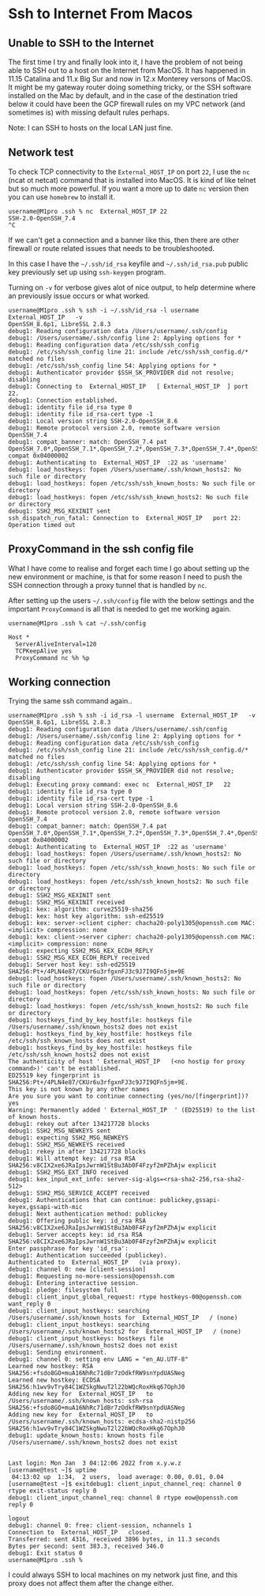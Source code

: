 # Ssh to Internet From Macos


## Unable to SSH to the Internet 

The first time I try and finally look into it, I have the problem of not being able to SSH out to a host on the Internet from MacOS.  It has happened in 11.15 Catalina and 11.x Big Sur and now in 12.x Monterey versons of MacOS.  It might be my gateway router doing something tricky, or the SSH software installed on the Mac by default, and in the case of the destination tried below it could have been the GCP firewall rules on my VPC network (and sometimes is) with missing default rules perhaps.

Note: I can SSH to hosts on the local LAN just fine.

## Network test

To check TCP connectivity to the `External_HOST_IP` on port `22`, I use the `nc` (ncat ot netcat) command that is installed into MacOS.  It is kind of like telnet but so much more powerful. If you want a more up to date `nc` version then you can use `homebrew` to install it.

```Shell
username@M1pro .ssh % nc  External_HOST_IP 22                                                                      
SSH-2.0-OpenSSH_7.4
^C
```

If we can't get a connection and a banner like this, then there are other firewall or route related issues that needs to be troubleshooted.

In this case I have the `~/.ssh/id_rsa` keyfile and `~/.ssh/id_rsa.pub` public key previously set up using `ssh-keygen` program.

Turning on `-v` for verbose gives alot of nice output, to help determine where an previously issue occurs or what worked.

```Shell
username@M1pro .ssh % ssh -i ~/.ssh/id_rsa -l username  External_HOST_IP   -v
OpenSSH_8.6p1, LibreSSL 2.8.3
debug1: Reading configuration data /Users/username/.ssh/config
debug1: /Users/username/.ssh/config line 2: Applying options for *
debug1: Reading configuration data /etc/ssh/ssh_config
debug1: /etc/ssh/ssh_config line 21: include /etc/ssh/ssh_config.d/* matched no files
debug1: /etc/ssh/ssh_config line 54: Applying options for *
debug1: Authenticator provider $SSH_SK_PROVIDER did not resolve; disabling
debug1: Connecting to  External_HOST_IP   [ External_HOST_IP  ] port 22.
debug1: Connection established.
debug1: identity file id_rsa type 0
debug1: identity file id_rsa-cert type -1
debug1: Local version string SSH-2.0-OpenSSH_8.6
debug1: Remote protocol version 2.0, remote software version OpenSSH_7.4
debug1: compat_banner: match: OpenSSH_7.4 pat OpenSSH_7.0*,OpenSSH_7.1*,OpenSSH_7.2*,OpenSSH_7.3*,OpenSSH_7.4*,OpenSSH_7.5*,OpenSSH_7.6*,OpenSSH_7.7* compat 0x04000002
debug1: Authenticating to  External_HOST_IP  :22 as 'username'
debug1: load_hostkeys: fopen /Users/username/.ssh/known_hosts2: No such file or directory
debug1: load_hostkeys: fopen /etc/ssh/ssh_known_hosts: No such file or directory
debug1: load_hostkeys: fopen /etc/ssh/ssh_known_hosts2: No such file or directory
debug1: SSH2_MSG_KEXINIT sent
ssh_dispatch_run_fatal: Connection to  External_HOST_IP   port 22: Operation timed out
```
## ProxyCommand in the ssh config file

What I have come to realise and forget each time I go about setting up the new environment or machine, is that for some reason I need to push the SSH connection through a proxy tunnel that is handled by `nc`.

After setting up the users `~/.ssh/config` file with the below settings and the important `ProxyCommand` is all that is needed to get me working again.

```Shell
username@M1pro .ssh % cat ~/.ssh/config

Host *
  ServerAliveInterval=120
  TCPKeepAlive yes
  ProxyCommand nc %h %p

```

## Working connection

Trying the same ssh command again..

```Shell
username@M1pro .ssh % ssh -i id_rsa -l username  External_HOST_IP   -v 
OpenSSH_8.6p1, LibreSSL 2.8.3
debug1: Reading configuration data /Users/username/.ssh/config
debug1: /Users/username/.ssh/config line 2: Applying options for *
debug1: Reading configuration data /etc/ssh/ssh_config
debug1: /etc/ssh/ssh_config line 21: include /etc/ssh/ssh_config.d/* matched no files
debug1: /etc/ssh/ssh_config line 54: Applying options for *
debug1: Authenticator provider $SSH_SK_PROVIDER did not resolve; disabling
debug1: Executing proxy command: exec nc  External_HOST_IP   22
debug1: identity file id_rsa type 0
debug1: identity file id_rsa-cert type -1
debug1: Local version string SSH-2.0-OpenSSH_8.6
debug1: Remote protocol version 2.0, remote software version OpenSSH_7.4
debug1: compat_banner: match: OpenSSH_7.4 pat OpenSSH_7.0*,OpenSSH_7.1*,OpenSSH_7.2*,OpenSSH_7.3*,OpenSSH_7.4*,OpenSSH_7.5*,OpenSSH_7.6*,OpenSSH_7.7* compat 0x04000002
debug1: Authenticating to  External_HOST_IP  :22 as 'username'
debug1: load_hostkeys: fopen /Users/username/.ssh/known_hosts2: No such file or directory
debug1: load_hostkeys: fopen /etc/ssh/ssh_known_hosts: No such file or directory
debug1: load_hostkeys: fopen /etc/ssh/ssh_known_hosts2: No such file or directory
debug1: SSH2_MSG_KEXINIT sent
debug1: SSH2_MSG_KEXINIT received
debug1: kex: algorithm: curve25519-sha256
debug1: kex: host key algorithm: ssh-ed25519
debug1: kex: server->client cipher: chacha20-poly1305@openssh.com MAC: <implicit> compression: none
debug1: kex: client->server cipher: chacha20-poly1305@openssh.com MAC: <implicit> compression: none
debug1: expecting SSH2_MSG_KEX_ECDH_REPLY
debug1: SSH2_MSG_KEX_ECDH_REPLY received
debug1: Server host key: ssh-ed25519 SHA256:Pt+/4PLN4e87/CKUr6u3rfgxnFJ3c9J7I9QFn5jm+9E
debug1: load_hostkeys: fopen /Users/username/.ssh/known_hosts2: No such file or directory
debug1: load_hostkeys: fopen /etc/ssh/ssh_known_hosts: No such file or directory
debug1: load_hostkeys: fopen /etc/ssh/ssh_known_hosts2: No such file or directory
debug1: hostkeys_find_by_key_hostfile: hostkeys file /Users/username/.ssh/known_hosts2 does not exist
debug1: hostkeys_find_by_key_hostfile: hostkeys file /etc/ssh/ssh_known_hosts does not exist
debug1: hostkeys_find_by_key_hostfile: hostkeys file /etc/ssh/ssh_known_hosts2 does not exist
The authenticity of host ' External_HOST_IP   (<no hostip for proxy command>)' can't be established.
ED25519 key fingerprint is SHA256:Pt+/4PLN4e87/CKUr6u3rfgxnFJ3c9J7I9QFn5jm+9E.
This key is not known by any other names
Are you sure you want to continue connecting (yes/no/[fingerprint])? yes
Warning: Permanently added ' External_HOST_IP  ' (ED25519) to the list of known hosts.
debug1: rekey out after 134217728 blocks
debug1: SSH2_MSG_NEWKEYS sent
debug1: expecting SSH2_MSG_NEWKEYS
debug1: SSH2_MSG_NEWKEYS received
debug1: rekey in after 134217728 blocks
debug1: Will attempt key: id_rsa RSA SHA256:v8CIX2xe6JRaIpsJwrnW1StBu3Ab0F4Fzyf2mPZhAjw explicit
debug1: SSH2_MSG_EXT_INFO received
debug1: kex_input_ext_info: server-sig-algs=<rsa-sha2-256,rsa-sha2-512>
debug1: SSH2_MSG_SERVICE_ACCEPT received
debug1: Authentications that can continue: publickey,gssapi-keyex,gssapi-with-mic
debug1: Next authentication method: publickey
debug1: Offering public key: id_rsa RSA SHA256:v8CIX2xe6JRaIpsJwrnW1StBu3Ab0F4Fzyf2mPZhAjw explicit
debug1: Server accepts key: id_rsa RSA SHA256:v8CIX2xe6JRaIpsJwrnW1StBu3Ab0F4Fzyf2mPZhAjw explicit
Enter passphrase for key 'id_rsa': 
debug1: Authentication succeeded (publickey).
Authenticated to  External_HOST_IP   (via proxy).
debug1: channel 0: new [client-session]
debug1: Requesting no-more-sessions@openssh.com
debug1: Entering interactive session.
debug1: pledge: filesystem full
debug1: client_input_global_request: rtype hostkeys-00@openssh.com want_reply 0
debug1: client_input_hostkeys: searching /Users/username/.ssh/known_hosts for  External_HOST_IP   / (none)
debug1: client_input_hostkeys: searching /Users/username/.ssh/known_hosts2 for  External_HOST_IP   / (none)
debug1: client_input_hostkeys: hostkeys file /Users/username/.ssh/known_hosts2 does not exist
debug1: Sending environment.
debug1: channel 0: setting env LANG = "en_AU.UTF-8"
Learned new hostkey: RSA SHA256:+fsdo8GO+muA16NhRc71dBr7zOdkfRW9snYpdUASNeg
Learned new hostkey: ECDSA SHA256:h1wv9vTry84C1WZSkgNwuT2l22bWQcRoxHkq67OphJ0
Adding new key for  External_HOST_IP   to /Users/username/.ssh/known_hosts: ssh-rsa SHA256:+fsdo8GO+muA16NhRc71dBr7zOdkfRW9snYpdUASNeg
Adding new key for  External_HOST_IP   to /Users/username/.ssh/known_hosts: ecdsa-sha2-nistp256 SHA256:h1wv9vTry84C1WZSkgNwuT2l22bWQcRoxHkq67OphJ0
debug1: update_known_hosts: known hosts file /Users/username/.ssh/known_hosts2 does not exist


Last login: Mon Jan  3 04:12:06 2022 from x.y.w.z
[username@test ~]$ uptime
 04:13:02 up  1:34,  2 users,  load average: 0.00, 0.01, 0.04
[username@test ~]$ exitdebug1: client_input_channel_req: channel 0 rtype exit-status reply 0
debug1: client_input_channel_req: channel 0 rtype eow@openssh.com reply 0

logout
debug1: channel 0: free: client-session, nchannels 1
Connection to  External_HOST_IP   closed.
Transferred: sent 4316, received 3896 bytes, in 11.3 seconds
Bytes per second: sent 383.3, received 346.0
debug1: Exit status 0
username@M1pro .ssh % 
```

I could always SSH to local machines on my network just fine, and this proxy does not affect them after the change either.


